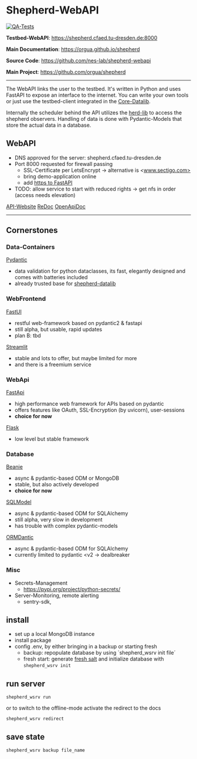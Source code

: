 # Shepherd-WebAPI

[![QA-Tests](https://github.com/nes-lab/shepherd-webapi/actions/workflows/quality_assurance.yaml/badge.svg)](https://github.com/nes-lab/shepherd-webapi/actions/workflows/quality_assurance.yaml)

**Testbed-WebAPI**: <https://shepherd.cfaed.tu-dresden.de:8000>

**Main Documentation**: <https://orgua.github.io/shepherd>

**Source Code**: <https://github.com/nes-lab/shepherd-webapi>

**Main Project**: <https://github.com/orgua/shepherd>

---

The WebAPI links the user to the testbed.
It's written in Python and uses FastAPI to expose an interface to the internet.
You can write your own tools or just use the testbed-client integrated in the [Core-Datalib](https://pypi.org/project/shepherd_core).

Internally the scheduler behind the API utilizes the [herd-lib](https://pypi.org/project/shepherd_herd) to access the shepherd observers.
Handling of data is done with Pydantic-Models that store the actual data in a database.

## WebAPI

- DNS approved for the server: shepherd.cfaed.tu-dresden.de
- Port 8000 requested for firewall passing
  - SSL-Certificate per LetsEncrypt -> alternative is <www.sectigo.com>
  - bring demo-application online
  - add [https to FastAPI](https://fastapi.tiangolo.com/deployment/https/)
- TODO: allow service to start with reduced rights -> get nfs in order (access needs elevation)

[API-Website](http://127.0.0.1:8000/)
[ReDoc](http://127.0.0.1:8000/doc)
[OpenApiDoc](http://127.0.0.1:8000/doc0)


----

## Cornerstones

### Data-Containers

[Pydantic](https://github.com/pydantic/pydantic)

- data validation for python dataclasses, its fast, elegantly designed and comes with batteries included
- already trusted base for [shepherd-datalib](https://github.com/orgua/shepherd-datalib)

### WebFrontend

[FastUI](https://github.com/pydantic/FastUI)

- restful web-framework based on pydantic2 & fastapi
- still alpha, but usable, rapid updates
- plan B: tbd

[Streamlit](https://streamlit.io)
- stable and lots to offer, but maybe limited for more
- and there is a freemium service

### WebApi

[FastApi](https://fastapi.tiangolo.com/)
- high performance web framework for APIs based on pydantic
- offers features like OAuth, SSL-Encryption (by uvicorn), user-sessions
- **choice for now**

[Flask](https://flask.palletsprojects.com/en/3.0.x/)
- low level but stable framework

### Database

[Beanie](https://github.com/roman-right/beanie)
- async & pydantic-based ODM or MongoDB
- stable, but also actively developed
- **choice for now**

[SQLModel](https://github.com/tiangolo/sqlmodel)
- async & pydantic-based ODM for SQLAlchemy
- still alpha, very slow in development
- has trouble with complex pydantic-models

[ORMDantic](https://github.com/yezz123/ormdantic)
- async & pydantic-based ODM for SQLAlchemy
- currently limited to pydantic <v2 -> dealbreaker

### Misc

- Secrets-Management
  - https://pypi.org/project/python-secrets/
- Server-Monitoring, remote alerting
  - sentry-sdk,


## install

- set up a local MongoDB instance
- install package
- config .env, by either bringing in a backup or starting fresh
  - backup: repopulate database by using ´shepherd_wsrv init file´
  - fresh start: generate [fresh salt](https://github.com/nes-lab/shepherd-webapi/blob/main/scripts/salt_generator.py) and initialize database with `shepherd_wsrv init`

## run server

```Shell
shepherd_wsrv run
```

or to switch to the offline-mode activate the redirect to the docs

```Shell
shepherd_wsrv redirect
```

## save state

```Shell
shepherd_wsrv backup file_name
```
